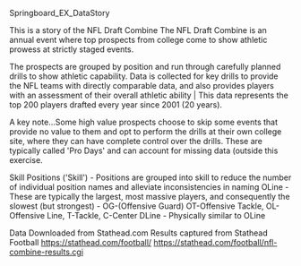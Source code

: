 Springboard_EX_DataStory
  
This is a story of the NFL Draft Combine The NFL Draft Combine is an annual event where top prospects from college come to show athletic prowess at strictly staged events. 

The prospects are grouped by position and run through carefully planned drills to show athletic capability. Data is collected for key drills to provide the NFL teams with directly comparable data, and also provides players with an assessment of their overall athletic ability | This data represents the top 200 players drafted every year since 2001 (20 years). 

A key note...Some high value prospects choose to skip some events that provide no value to them and opt to perform the drills at their own college site, where they can have complete control over the drills. These are typically called 'Pro Days' and can account for missing data (outside this exercise. 


Skill Positions ('Skill') - Positions are grouped into skill to reduce the number of individual position names and alleviate inconsistencies in naming OLine - These are typically the largest, most massive players, and consequently the slowest (but strongest) - OG-(Offensive Guard) OT-Offensive Tackle, OL-Offensive Line, T-Tackle, C-Center DLine - Physically similar to OLine


Data Downloaded from Stathead.com
 Results captured from Stathead Football
 https://stathead.com/football/
https://stathead.com/football/nfl-combine-results.cgi
